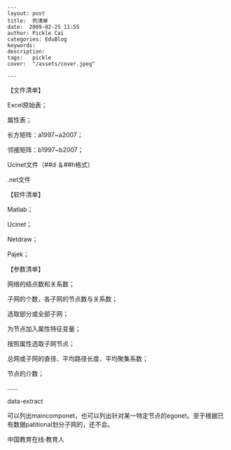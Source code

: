 
    ---
    layout: post  
    title:  列清单  
    date:  2009-02-25 11:55  
    author: Pickle Cai  
    categories: EduBlog  
    keywords: 
    description:   
    tags:	pickle   
    cover:  "/assets/cover.jpeg"  

    ---  
    
【文件清单】





Excel原始表； 

属性表； 

长方矩阵：a1997~a2007； 

邻接矩阵：b1997~b2007； 

Ucinet文件（##d ＆##h格式） 

.net文件

【软件清单】





Matlab； 

Ucinet； 

Netdraw； 

Pajek；

【参数清单】





网络的结点数和关系数； 

子网的个数，各子网的节点数与关系数； 

选取部分或全部子网； 

为节点加入属性特征变量； 

按照属性选取子网节点； 

总网或子网的直径、平均路径长度、平均聚集系数； 

节点的介数； 

……

data-extract



可以列出maincomponet，也可以列出针对某一特定节点的egonet。至于根据已有数据patitional划分子网的，还不会。



		    
 中国教育在线·教育人

